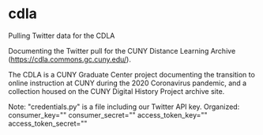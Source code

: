 # cdla
Pulling Twitter data for the CDLA

Documenting the Twitter pull for the CUNY Distance Learning Archive (https://cdla.commons.gc.cuny.edu/). 

The CDLA is a CUNY Graduate Center project documenting the transition to online instruction at CUNY during the 2020 Coronavirus pandemic, and a collection housed on the CUNY Digital History Project archive site.

Note: "credentials.py" is a file including our Twitter API key. Organized:
consumer_key=""
consumer_secret=""
access_token_key=""
access_token_secret=""
